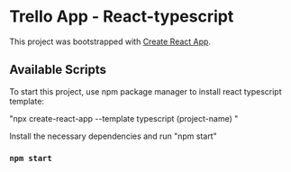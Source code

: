 # Trello App - React-typescript

This project was bootstrapped with [Create React App](https://github.com/facebook/create-react-app).

## Available Scripts

To start this project, use npm package manager to install react typescript template:

"npx create-react-app --template typescript (project-name) "

Install the necessary dependencies and run "npm start"

### `npm start`
